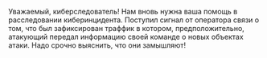 Уважаемый, киберследователь!
Нам вновь нужна ваша помощь в расследовании киберинцидента. Поступил сигнал от оператора связи о том, что был зафиксирован траффик в котором, предположительно, атакующий передал информацию своей команде о новых объектах атаки. Надо срочно выяснить, что они замышляют!
